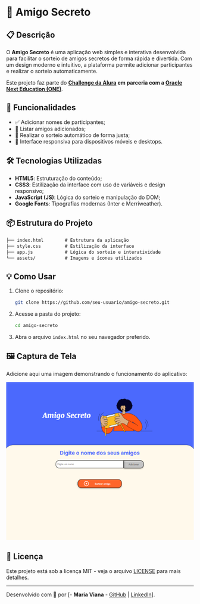 # 🎁 Amigo Secreto

## 📋 Descrição
O **Amigo Secreto** é uma aplicação web simples e interativa desenvolvida para facilitar o sorteio de amigos secretos de forma rápida e divertida. Com um design moderno e intuitivo, a plataforma permite adicionar participantes e realizar o sorteio automaticamente.

Este projeto faz parte do **[Challenge da Alura](https://www.alura.com.br/) em parceria com a [Oracle Next Education (ONE)](https://www.oracle.com/education/)**.

## 🚀 Funcionalidades
- ✅ Adicionar nomes de participantes;
- 🔄 Listar amigos adicionados;
- 🎯 Realizar o sorteio automático de forma justa;
- 📱 Interface responsiva para dispositivos móveis e desktops.

## 🛠️ Tecnologias Utilizadas
- **HTML5**: Estruturação do conteúdo;
- **CSS3**: Estilização da interface com uso de variáveis e design responsivo;
- **JavaScript (JS)**: Lógica do sorteio e manipulação do DOM;
- **Google Fonts**: Tipografias modernas (Inter e Merriweather).

## 📦 Estrutura do Projeto
```
├── index.html        # Estrutura da aplicação
├── style.css         # Estilização da interface
├── app.js            # Lógica do sorteio e interatividade
└── assets/           # Imagens e ícones utilizados
```

## 💡 Como Usar
1. Clone o repositório:
   ```bash
   git clone https://github.com/seu-usuario/amigo-secreto.git
   ```
2. Acesse a pasta do projeto:
   ```bash
   cd amigo-secreto
   ```
3. Abra o arquivo `index.html` no seu navegador preferido.

## 🖼️ Captura de Tela
Adicione aqui uma imagem demonstrando o funcionamento do aplicativo:

![Amigo Secreto Screenshot](assets/img_tela_amigo_secreto.png)


## 📄 Licença
Este projeto está sob a licença MIT - veja o arquivo [LICENSE](LICENSE) para mais detalhes.

---
Desenvolvido com 💙 por [- **Maria Viana** - [GitHub](https://github.com/mariaviana) | [LinkedIn](https://linkedin.com/in/mariaviana)].

